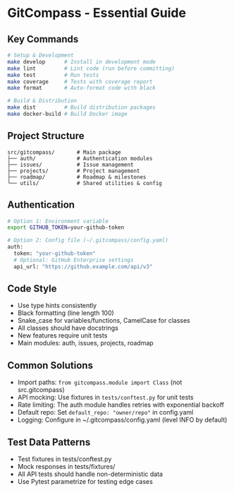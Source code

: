 # GitCompass - Essential Guide

## Key Commands

```bash
# Setup & Development
make develop      # Install in development mode
make lint         # Lint code (run before committing)
make test         # Run tests
make coverage     # Tests with coverage report
make format       # Auto-format code with black

# Build & Distribution
make dist         # Build distribution packages
make docker-build # Build Docker image
```

## Project Structure

```
src/gitcompass/       # Main package
├── auth/             # Authentication modules
├── issues/           # Issue management 
├── projects/         # Project management
├── roadmap/          # Roadmap & milestones
└── utils/            # Shared utilities & config
```

## Authentication

```bash
# Option 1: Environment variable
export GITHUB_TOKEN=your-github-token

# Option 2: Config file (~/.gitcompass/config.yaml)
auth:
  token: "your-github-token"
  # Optional: GitHub Enterprise settings
  api_url: "https://github.example.com/api/v3"
```

## Code Style

- Use type hints consistently
- Black formatting (line length 100)
- Snake_case for variables/functions, CamelCase for classes
- All classes should have docstrings
- New features require unit tests
- Main modules: auth, issues, projects, roadmap

## Common Solutions

- Import paths: `from gitcompass.module import Class` (not src.gitcompass)
- API mocking: Use fixtures in `tests/conftest.py` for unit tests
- Rate limiting: The auth module handles retries with exponential backoff
- Default repo: Set `default_repo: "owner/repo"` in config.yaml
- Logging: Configure in ~/.gitcompass/config.yaml (level INFO by default)

## Test Data Patterns

- Test fixtures in tests/conftest.py
- Mock responses in tests/fixtures/
- All API tests should handle non-deterministic data
- Use Pytest parametrize for testing edge cases